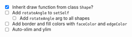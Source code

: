 - [x] Inherit draw function from class `Shape`?
- [ ] Add `rotateAngle` to `setSelf`
  - [ ] Add `rotateAngle` arg to all shapes
- [ ] Add border and fill colors with `faceColor` and `edgeColor`
- [ ] Auto-xlim and ylim
